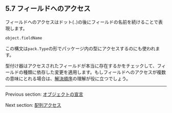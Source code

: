 ## 5.7 フィールドへのアクセス

フィールドへのアクセスはドット(`.`)の後にフィールドの名前を続けることで表現します。

```haxe
object.fieldName
```

この構文は`pack.Type`の形でパッケージ内の型にアクセスするのにも使われます。

型付け器はアクセスされたフィールドが本当に存在するかをチェックして、フィールドの種類に依存した変更を適用します。もしフィールドへのアクセスが複数の意味にとれる場合は、[解決順序](type-system-resolution-order.md)の理解が役に立つでしょう。

---

Previous section: [オブジェクトの宣言](expression-object-declaration.md)

Next section: [配列アクセス](expression-array-access.md)